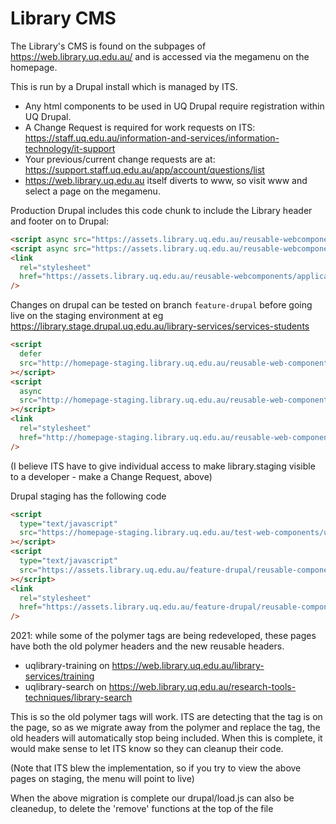 # Library CMS

The Library's CMS is found on the subpages of <https://web.library.uq.edu.au/> and is accessed via the megamenu on the homepage.

This is run by a Drupal install which is managed by ITS.

- Any html components to be used in UQ Drupal require registration within UQ Drupal.
- A Change Request is required for work requests on ITS: <https://staff.uq.edu.au/information-and-services/information-technology/it-support>
- Your previous/current change requests are at: <https://support.staff.uq.edu.au/app/account/questions/list>
- <https://web.library.uq.edu.au> itself diverts to www, so visit www and select a page on the megamenu.

Production Drupal includes this code chunk to include the Library header and footer on to Drupal:

```html
<script async src="https://assets.library.uq.edu.au/reusable-webcomponents/uq-lib-reusable.min.js"></script>
<script async src="https://assets.library.uq.edu.au/reusable-webcomponents/applications/drupal/load.js"></script>
<link
  rel="stylesheet"
  href="https://assets.library.uq.edu.au/reusable-webcomponents/applications/drupal/custom-styles.css"
/>
```

Changes on drupal can be tested on branch `feature-drupal` before going live on the staging environment at eg <https://library.stage.drupal.uq.edu.au/library-services/services-students>

```html
<script
  defer
  src="http://homepage-staging.library.uq.edu.au/reusable-web-components-development/feature-drupal/uq-lib-reusable.min.js"
></script>
<script
  async
  src="http://homepage-staging.library.uq.edu.au/reusable-web-components-development/feature-drupal/applications/drupal/load.js"
></script>
<link
  rel="stylesheet"
  href="http://homepage-staging.library.uq.edu.au/reusable-web-components-development/feature-drupal/applications/drupal/custom-styles.css"
/>
```

(I believe ITS have to give individual access to make library.staging visible to a developer - make a Change Request, above)

Drupal staging has the following code

```html
<script
  type="text/javascript"
  src="https://homepage-staging.library.uq.edu.au/test-web-components/uq-lib-reusable.min.js"
></script>
<script
  type="text/javascript"
  src="https://assets.library.uq.edu.au/feature-drupal/reusable-components/libwww/load.js"
></script>
<link
  rel="stylesheet"
  href="https://assets.library.uq.edu.au/feature-drupal/reusable-components/libwww/custom-styles.css"
/>
```

2021: while some of the polymer tags are being redeveloped, these pages have both the old polymer headers and the new reusable headers.

- uqlibrary-training on <https://web.library.uq.edu.au/library-services/training>
- uqlibrary-search on <https://web.library.uq.edu.au/research-tools-techniques/library-search>

This is so the old polymer tags will work.
ITS are detecting that the tag is on the page, so as we migrate away from the polymer and replace the tag, the old headers will automatically stop being included.
When this is complete, it would make sense to let ITS know so they can cleanup their code.

(Note that ITS blew the implementation, so if you try to view the above pages on staging, the menu will point to live)

When the above migration is complete our drupal/load.js can also be cleanedup, to delete the 'remove' functions at the top of the file
